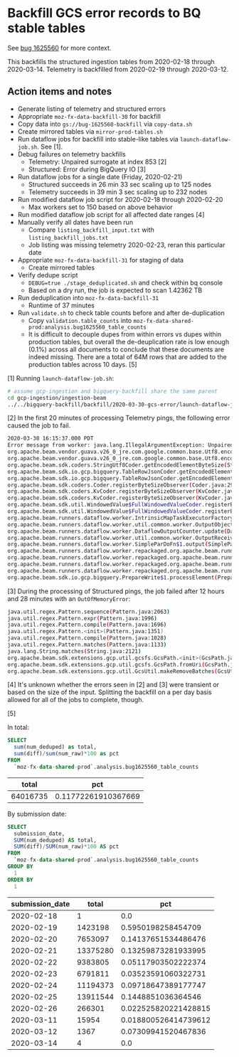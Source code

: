 # Backfill GCS error records to BQ stable tables

See [bug 1625560](https://bugzilla.mozilla.org/show_bug.cgi?id=1625560) for more context.

This backfills the structured ingestion tables from 2020-02-18 through
2020-03-14. Telemetry is backfilled from 2020-02-19 through 2020-03-12.

## Action items and notes

* Generate listing of telemetry and structured errors
* Appropriate `moz-fx-data-backfill-30` for backfill
* Copy data into `gs://bug-1625560-backfill` via `copy-data.sh`
* Create mirrored tables via `mirror-prod-tables.sh`
* Run dataflow jobs for backfill into stable-like tables via
  `launch-dataflow-job.sh`. See [1].
* Debug failures on telemetry backfills
  * Telemetry: Unpaired surrogate at index 853 [2]
  * Structured: Error during BigQuery IO [3]
* Run dataflow jobs for a single date (Friday, 2020-02-21)
  * Structured succeeds in 26 min 33 sec scaling up to 125 nodes
  * Telemetry succeeds in 39 min 3 sec scaling up to 232 nodes
* Run modified dataflow job script for 2020-02-18 through 2020-02-20
  * Max workers set to 150 based on above behavior
* Run modified dataflow job script for all affected date ranges [4]
* Manually verify all dates have been run
  * Compare `listing_backfill_input.txt` with `listing_backfill_jobs.txt`
  * Job listing was missing telemetry 2020-02-23, reran this particular date
* Appropriate `moz-fx-data-backfill-31` for staging of data
  * Create mirrored tables
* Verify dedupe script
  * `DEBUG=true ./stage_deduplicated.sh` and check within bq console
  * Based on a dry run, the job is expected to scan 1.42362 TB
* Run deduplication into `moz-fx-data-backfill-31`
  * Runtime of 37 minutes
* Run `validate.sh` to check table counts before and after de-duplication
  * Copy `validation.table_counts` into `moz-fx-data-shared-prod:analysis.bug1625560_table_counts`
  * It is difficult to decouple dupes from within errors vs dupes within
    production tables, but overall the de-deuplication rate is low enough (0.1%)
    across all documents to conclude that these documents are indeed missing.
    There are a total of 64M rows that are added to the production tables across
    10 days. [5]

[1] Running `launch-dataflow-job.sh`:

```bash
# assume gcp-ingestion and bigquery-backfill share the same parent
cd gcp-ingestion/ingestion-beam
../../bigquery-backfill/backfill/2020-03-30-gcs-error/launch-dataflow-job.sh (structured|telemetry) [START_DS] [END_DS]
```

[2] In the first 20 minutes of processing Telemetry pings, the following error
caused the job to fail.

```bash
2020-03-30 16:15:37.000 PDT
Error message from worker: java.lang.IllegalArgumentException: Unpaired surrogate at index 858
org.apache.beam.vendor.guava.v26_0_jre.com.google.common.base.Utf8.encodedLengthGeneral(Utf8.java:93)
org.apache.beam.vendor.guava.v26_0_jre.com.google.common.base.Utf8.encodedLength(Utf8.java:67)
org.apache.beam.sdk.coders.StringUtf8Coder.getEncodedElementByteSize(StringUtf8Coder.java:138)
org.apache.beam.sdk.io.gcp.bigquery.TableRowJsonCoder.getEncodedElementByteSize(TableRowJsonCoder.java:63)
org.apache.beam.sdk.io.gcp.bigquery.TableRowJsonCoder.getEncodedElementByteSize(TableRowJsonCoder.java:32)
org.apache.beam.sdk.coders.Coder.registerByteSizeObserver(Coder.java:291)
org.apache.beam.sdk.coders.KvCoder.registerByteSizeObserver(KvCoder.java:128)
org.apache.beam.sdk.coders.KvCoder.registerByteSizeObserver(KvCoder.java:36)
org.apache.beam.sdk.util.WindowedValue$FullWindowedValueCoder.registerByteSizeObserver(WindowedValue.java:623)
org.apache.beam.sdk.util.WindowedValue$FullWindowedValueCoder.registerByteSizeObserver(WindowedValue.java:539)
org.apache.beam.runners.dataflow.worker.IntrinsicMapTaskExecutorFactory$ElementByteSizeObservableCoder.registerByteSizeObserver(IntrinsicMapTaskExecutorFactory.java:400)
org.apache.beam.runners.dataflow.worker.util.common.worker.OutputObjectAndByteCounter.update(OutputObjectAndByteCounter.java:125)
org.apache.beam.runners.dataflow.worker.DataflowOutputCounter.update(DataflowOutputCounter.java:64)
org.apache.beam.runners.dataflow.worker.util.common.worker.OutputReceiver.process(OutputReceiver.java:43)
org.apache.beam.runners.dataflow.worker.SimpleParDoFn$1.output(SimpleParDoFn.java:280)
org.apache.beam.runners.dataflow.worker.repackaged.org.apache.beam.runners.core.SimpleDoFnRunner.outputWindowedValue(SimpleDoFnRunner.java:256)
org.apache.beam.runners.dataflow.worker.repackaged.org.apache.beam.runners.core.SimpleDoFnRunner.access$700(SimpleDoFnRunner.java:74)
org.apache.beam.runners.dataflow.worker.repackaged.org.apache.beam.runners.core.SimpleDoFnRunner$DoFnProcessContext.output(SimpleDoFnRunner.java:580)
org.apache.beam.runners.dataflow.worker.repackaged.org.apache.beam.runners.core.SimpleDoFnRunner$DoFnProcessContext.output(SimpleDoFnRunner.java:568)
org.apache.beam.sdk.io.gcp.bigquery.PrepareWrite$1.processElement(PrepareWrite.java:82)
```

[3] During the processing of Structured pings, the job failed after 12 hours and
28 minutes with an `OutOfMemoryError`:

```bash
java.util.regex.Pattern.sequence(Pattern.java:2063)
java.util.regex.Pattern.expr(Pattern.java:1996)
java.util.regex.Pattern.compile(Pattern.java:1696)
java.util.regex.Pattern.<init>(Pattern.java:1351)
java.util.regex.Pattern.compile(Pattern.java:1028)
java.util.regex.Pattern.matches(Pattern.java:1133)
java.lang.String.matches(String.java:2121)
org.apache.beam.sdk.extensions.gcp.util.gcsfs.GcsPath.<init>(GcsPath.java:186)
org.apache.beam.sdk.extensions.gcp.util.gcsfs.GcsPath.fromUri(GcsPath.java:119)
org.apache.beam.sdk.extensions.gcp.util.GcsUtil.makeRemoveBatches(GcsUtil.java:738)
```

[4] It's unknown whether the errors seen in [2] and [3] were transient or based
on the size of the input. Splitting the backfill on a per day basis allowed for
all of the jobs to complete, though.

[5]

In total:

```sql
SELECT
  sum(num_deduped) as total,
  sum(diff)/sum(num_raw)*100 as pct
FROM
  `moz-fx-data-shared-prod`.analysis.bug1625560_table_counts
```

total | pct
-|-
64016735 | 0.11772261910367669

By submission date:

```sql
SELECT
  submission_date,
  SUM(num_deduped) AS total,
  SUM(diff)/SUM(num_raw)*100 AS pct
FROM
  `moz-fx-data-shared-prod`.analysis.bug1625560_table_counts
GROUP BY
  1
ORDER BY
  1
```

submission_date | total | pct
-|-|-
2020-02-18 | 1 | 0.0
2020-02-19 | 1423198 | 0.5950198258454709
2020-02-20 | 7653097 | 0.14137651534486476
2020-02-21 | 13375280 | 0.13259873281933995
2020-02-22 | 9383805 | 0.05117903502222374
2020-02-23 | 6791811 | 0.03523591060322731
2020-02-24 | 11194373 | 0.09718647389177747
2020-02-25 | 13911544 | 0.1448851036364546
2020-02-26 | 266301 | 0.022525820221428815
2020-03-11 | 15954 | 0.018800526414739612
2020-03-12 | 1367 | 0.07309941520467836
2020-03-14 | 4 | 0.0
